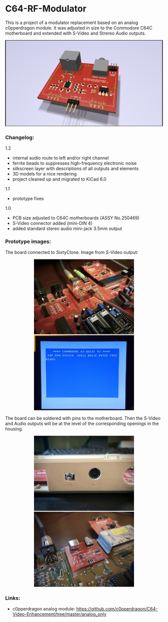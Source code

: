 # C64-RF-Modulator

This is a project of a modulator replacement based on an analog c0pperdragon module. It was adjusted in size to the Commodore C64C motherboard and extended with S-Video and Strereo Audio outputs.

![](images/pcb-c64c-v1.2.png)

### Changelog:

1.2
- internal audio route to left and/or right channel
- ferrite beads to suppresses high-frequency electronic noise
- silkscreen layer with descriptions of all outputs and elements
- 3D models for a nice rendering
- project cleaned up and migrated to KiCad 6.0

1.1
- prototype fixes

1.0
- PCB size adjusted to C64C motherboards (ASSY No.250469)
- S-Video connector added (mini-DIN 4)
- added standard stereo audio mini-jack 3.5mm output

### Prototype images:

The board connected to SixtyClone. Image from S-Video output:

<p align="center">
<img src="https://raw.githubusercontent.com/pmandes/C64-RF-Modulator/main/images/c64c-mount.jpg" height="240">
<img src="https://raw.githubusercontent.com/pmandes/C64-RF-Modulator/main/images/c64c-basic.jpg" height="240">
</p>

The board can be soldered with pins to the motherboard. Then the S-Video and Audio outputs will be at the level of the corresponding openings in the housing.

<p align="center">
<img src="https://raw.githubusercontent.com/pmandes/C64-RF-Modulator/main/images/c64c-back.jpg" height="240">
<img src="https://raw.githubusercontent.com/pmandes/C64-RF-Modulator/main/images/c64c-soldered.jpg" height="240">
</p>

### Links:
- c0pperdragon analog module: https://github.com/c0pperdragon/C64-Video-Enhancement/tree/master/analog_only

